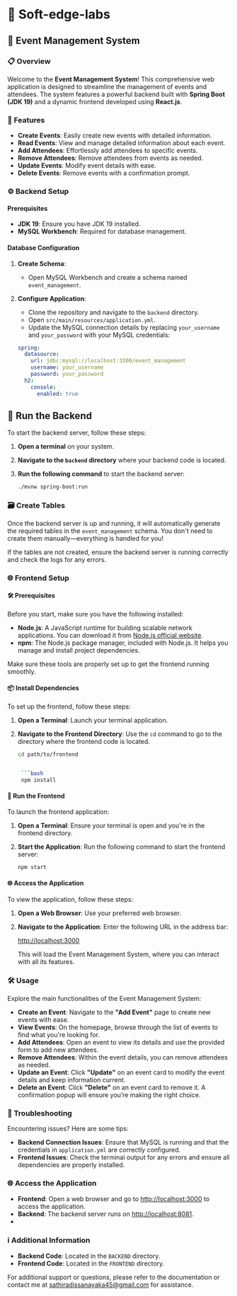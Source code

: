 # 🎉 Soft-edge-labs
## 🌟 Event Management System

### 📋 Overview

Welcome to the **Event Management System**! This comprehensive web application is designed to streamline the management of events and attendees. The system features a powerful backend built with **Spring Boot (JDK 19)** and a dynamic frontend developed using **React.js**.

### 🚀 Features

- **Create Events**: Easily create new events with detailed information.
- **Read Events**: View and manage detailed information about each event.
- **Add Attendees**: Effortlessly add attendees to specific events.
- **Remove Attendees**: Remove attendees from events as needed.
- **Update Events**: Modify event details with ease.
- **Delete Events**: Remove events with a confirmation prompt.

### ⚙️ Backend Setup

#### Prerequisites

- **JDK 19**: Ensure you have JDK 19 installed.
- **MySQL Workbench**: Required for database management.

#### Database Configuration

1. **Create Schema**:
   - Open MySQL Workbench and create a schema named `event_management`.

2. **Configure Application**:
   - Clone the repository and navigate to the `backend` directory.
   - Open `src/main/resources/application.yml`.
   - Update the MySQL connection details by replacing `your_username` and `your_password` with your MySQL credentials:

   ```yaml
   spring:
     datasource:
       url: jdbc:mysql://localhost:3306/event_management
       username: your_username
       password: your_password
     h2:
       console:
         enabled: true


## 🚀 Run the Backend

To start the backend server, follow these steps:

1. **Open a terminal** on your system.
2. **Navigate to the `backend` directory** where your backend code is located.
3. **Run the following command** to start the backend server:

   ```bash
   ./mvnw spring-boot:run

### 🗃️ Create Tables

Once the backend server is up and running, it will automatically generate the required tables in the `event_management` schema. You don't need to create them manually—everything is handled for you!

If the tables are not created, ensure the backend server is running correctly and check the logs for any errors.


### 🌐 Frontend Setup

#### 🛠️ Prerequisites

Before you start, make sure you have the following installed:

- **Node.js**: A JavaScript runtime for building scalable network applications. You can download it from [Node.js official website](https://nodejs.org/).
- **npm**: The Node.js package manager, included with Node.js. It helps you manage and install project dependencies.

Make sure these tools are properly set up to get the frontend running smoothly.

#### 📦 Install Dependencies

To set up the frontend, follow these steps:

1. **Open a Terminal**: Launch your terminal application.
2. **Navigate to the Frontend Directory**: Use the `cd` command to go to the directory where the frontend code is located.
   
   ```bash
   cd path/to/frontend


    ```bash
    npm install
    ```

#### 🚀 Run the Frontend

To launch the frontend application:

1. **Open a Terminal**: Ensure your terminal is open and you're in the frontend directory.
2. **Start the Application**: Run the following command to start the frontend server:

   ```bash
   npm start

#### 🌐 Access the Application

To view the application, follow these steps:

1. **Open a Web Browser**: Use your preferred web browser.
2. **Navigate to the Application**: Enter the following URL in the address bar:

   [http://localhost:3000](http://localhost:3000)

   This will load the Event Management System, where you can interact with all its features.


### 🛠️ Usage

Explore the main functionalities of the Event Management System:

- **Create an Event**: Navigate to the **"Add Event"** page to create new events with ease.
- **View Events**: On the homepage, browse through the list of events to find what you're looking for.
- **Add Attendees**: Open an event to view its details and use the provided form to add new attendees.
- **Remove Attendees**: Within the event details, you can remove attendees as needed.
- **Update an Event**: Click **"Update"** on an event card to modify the event details and keep information current.
- **Delete an Event**: Click **"Delete"** on an event card to remove it. A confirmation popup will ensure you’re making the right choice.

### 🔧 Troubleshooting

Encountering issues? Here are some tips:

- **Backend Connection Issues**: Ensure that MySQL is running and that the credentials in `application.yml` are correctly configured.
- **Frontend Issues**: Check the terminal output for any errors and ensure all dependencies are properly installed.

### 🌐 Access the Application

- **Frontend**: Open a web browser and go to [http://localhost:3000](http://localhost:3000) to access the application.
- **Backend**: The backend server runs on [http://localhost:8081](http://localhost:8081).
- 
### ℹ️ Additional Information

- **Backend Code**: Located in the `BACKEND` directory.
- **Frontend Code**: Located in the `FRONTEND` directory.

For additional support or questions, please refer to the documentation or contact me at [sathiradissanayaka45@gmail.com](mailto:sathiradissanayaka45@gmail.com) for assistance.

